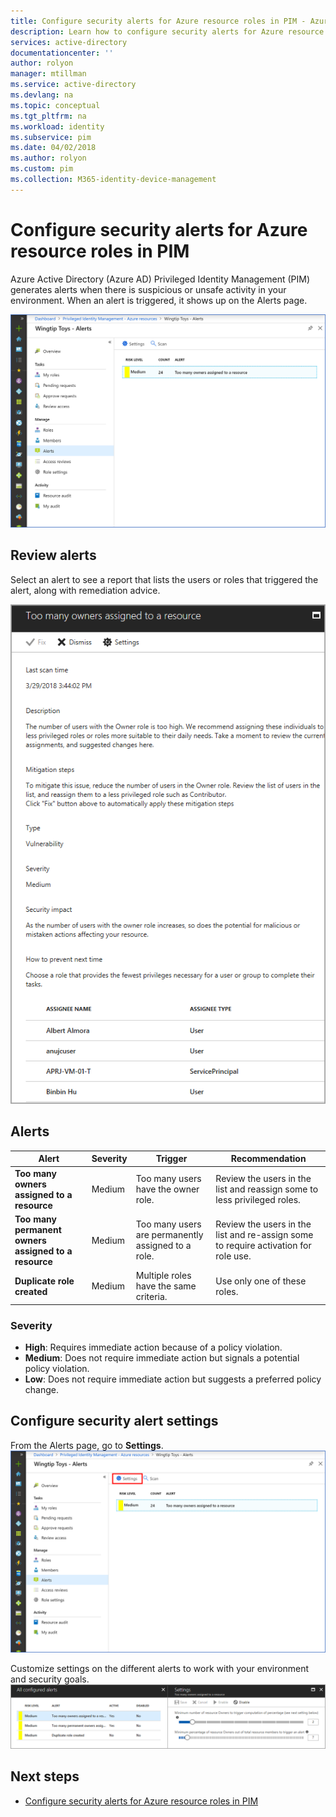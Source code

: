 ```yaml
---
title: Configure security alerts for Azure resource roles in PIM - Azure Active Directory | Microsoft Docs
description: Learn how to configure security alerts for Azure resource roles in Azure AD Privileged Identity Management (PIM).
services: active-directory
documentationcenter: ''
author: rolyon
manager: mtillman
ms.service: active-directory
ms.devlang: na
ms.topic: conceptual
ms.tgt_pltfrm: na
ms.workload: identity
ms.subservice: pim
ms.date: 04/02/2018
ms.author: rolyon
ms.custom: pim
ms.collection: M365-identity-device-management
---
```


# Configure security alerts for Azure resource roles in PIM
Azure Active Directory (Azure AD) Privileged Identity Management (PIM) generates alerts when there is suspicious or unsafe activity in your environment. When an alert is triggered, it shows up on the Alerts page. 

![Alerts page](media/pim-resource-roles-configure-alerts/rbac-alerts-page.png)

## Review alerts
Select an alert to see a report that lists the users or roles that triggered the alert, along with remediation advice.

![Alert report](media/pim-resource-roles-configure-alerts/rbac-alert-info.png)

## Alerts
| Alert | Severity | Trigger | Recommendation |
| --- | --- | --- | --- |
| **Too many owners assigned to a resource** |Medium |Too many users have the owner role. |Review the users in the list and reassign some to less privileged roles. |
| **Too many permanent owners assigned to a resource** |Medium |Too many users are permanently assigned to a role. |Review the users in the list and re-assign some to require activation for role use. |
| **Duplicate role created** |Medium |Multiple roles have the same criteria. |Use only one of these roles. |


### Severity
* **High**: Requires immediate action because of a policy violation. 
* **Medium**: Does not require immediate action but signals a potential policy violation.
* **Low**: Does not require immediate action but suggests a preferred policy change.

## Configure security alert settings
From the Alerts page, go to **Settings**.
![Settings](media/pim-resource-roles-configure-alerts/rbac-navigate-settings.png)

Customize settings on the different alerts to work with your environment and security goals.
![Customize settings](media/pim-resource-roles-configure-alerts/rbac-alert-settings.png)

## Next steps

- [Configure security alerts for Azure resource roles in PIM](pim-resource-roles-configure-alerts.md)
